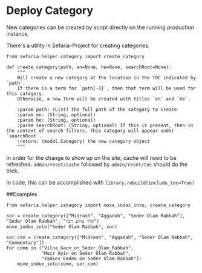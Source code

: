 # Deploy Category

New categories can be created by script directly on the running production instance.

There's a utility in Sefaria-Project for creating categories.
```
from sefaria.helper.category import create_category
```

```
def create_category(path, en=None, he=None, searchRoot=None):
    """
    Will create a new category at the location in the TOC indicated by `path`. 
    If there is a term for `path[-1]`, then that term will be used for this category. 
    Otherwise, a new Term will be created with titles `en` and `he`. 
    
    :param path: (List) the full path of the category to create
    :param en: (String, optional)
    :param he: (String, optional)
    :param searchRoot: (String, optional) If this is present, then in the context of search filters, this category will appear under `searchRoot`. 
    :return: (model.Category) the new category object
    """
```

In order for the change to show up on the site, cache will need to be refreshed.  `admin/reset/cache` followed by `admin/reset/toc` should do the trick.

In code, this can be accomplished with `library.rebuild(include_toc=True)`


##Examples

```
from sefaria.helper.category import move_index_into, create_category

sor = create_category(["Midrash", "Aggadah", "Seder Olam Rabbah"], "Seder Olam Rabbah", "סדר עולם רבה")
move_index_into("Seder Olam Rabbah", sor)

sor_com = create_category(["Midrash", "Aggadah", "Seder Olam Rabbah", "Commentary"])
for comm in ["Vilna_Gaon_on_Seder_Olam_Rabbah",
             "Meir Ayin on Seder Olam Rabbah",
             "Yaakov Emden on Seder Olam Rabbah"]:
    move_index_into(comm, sor_com)

```
